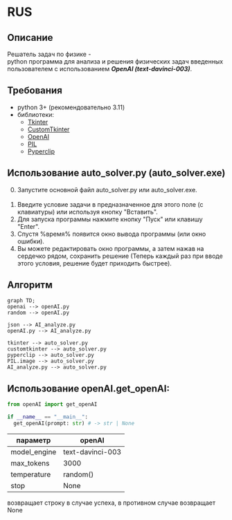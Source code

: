 # RUS
## Описание
Решатель задач по физике - 
<br> python программа для анализа и решения физических задач введенных пользователем с использованием ***OpenAI (text-davinci-003)***. <br/>

## Требования 
  - python 3+ (рекомендовательно 3.11)
  - библиотеки:
    - [Tkinter](https://docs.python.org/3/library/tkinter.html)
    - [CustomTkinter](https://pypi.org/project/customtkinter/0.3/)
    - [OpenAI](https://github.com/openai/openai-python)
    - [PIL](https://pypi.org/project/Pillow/)
    - [Pyperclip](https://pypi.org/project/pyperclip/)

## Использование auto_solver.py (auto_solver.exe)
  0) Запустите основной файл auto_solver.py или auto_solver.exe.
  <br> <br/>
  1) Введите условие задачи в предназначенное для этого поле (с клавиатуры) или используя кнопку "Вставить".
  2) Для запуска программы нажмите кнопку "Пуск" или клавишу "Enter".
  3) Спустя %время% появится окно вывода программы (или окно ошибки).
  4) Вы можете редактировать окно программы, а затем нажав на сердечко рядом, сохранить решение (Теперь каждый раз при вводе этого условия, решение будет приходить быстрее).
  
## Алгоритм
```mermaid
graph TD;
openai --> openAI.py 
random --> openAI.py

json --> AI_analyze.py
openAI.py --> AI_analyze.py

tkinter --> auto_solver.py 
customtkinter --> auto_solver.py 
pyperclip --> auto_solver.py
PIL.image --> auto_solver.py
AI_analyze.py --> auto_solver.py 

```

## Использование openAI.get_openAI:
```python
from openAI import get_openAI

if __name__ == "__main__":
  get_openAI(prompt: str) # -> str | None 
```
| параметр      | openAI              |
| ------------- | ------------------- |
| model_engine  | text-davinci-003  |
| max_tokens    | 3000                |
| temperature   | random()            |
| stop          | None                |

возвращает строку в случае успеха, в противном случае возвращает None 
